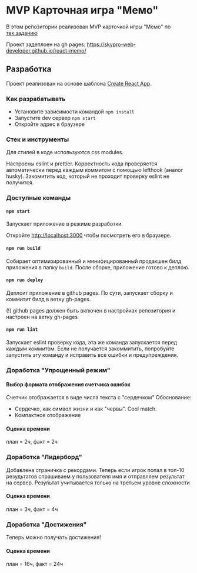# MVP Карточная игра "Мемо"

В этом репозитории реализован MVP карточкой игры "Мемо" по [тех.заданию](./docs/mvp-spec.md)

Проект задеплоен на gh pages:
<https://skypro-web-developer.github.io/react-memo/>

## Разработка

Проект реализован на основе шаблона [Create React App](https://github.com/facebook/create-react-app).

### Как разрабатывать

- Установите зависимости командой `npm install`
- Запустите dev сервер `npm start`
- Откройте адрес в браузере

### Стек и инструменты

Для стилей в коде используются css modules.

Настроены eslint и prettier. Корректность кода проверяется автоматически перед каждым коммитом с помощью lefthook (аналог husky). Закомитить код, который не проходит проверку eslint не получится.

### Доступные команды

#### `npm start`

Запускает приложение в режиме разработки.

Откройте [http://localhost:3000](http://localhost:3000) чтобы посмотреть его в браузере.

#### `npm run build`

Собирает оптимизированный и минифицированный продакшен билд приложения в папку `build`.
После сборке, приложение готово к деплою.

#### `npm run deploy`

Деплоит приложение в github pages. По сути, запускает сборку и коммитит билд в ветку gh-pages.

(!) github pages должен быть включен в настройках репозитория и настроен на ветку gh-pages

#### `npm run lint`

Запускает eslint проверку кода, эта же команда запускается перед каждым коммитом.
Если не получается закоммитить, попробуйте запустить эту команду и исправить все ошибки и предупреждения.

### Доработка "Упрощенный режим"

#### Выбор формата отображения счетчика ошибок

Счетчик отображается в виде числа текста с "сердечком"
Обоснование:

- Сердечко, как символ жизни и как "червы". Cool match.
- Компактное отображение

#### Оценка времени

план = 2ч, факт = 2ч

### Доработка "Лидерборд"

Добавлена страничка с рекордами. Теперь если игрок попал в топ-10 резудьтатов спрашиваем у пользователя имя и отправляем результат на сервер. Результат учитывается только на третьем уровне сложности

#### Оценка времени

план = 3ч, факт = 4ч

### Доработка "Достижения"

Теперь можно получать достижения!

#### Оценка времени

план = 16ч, факт = 24ч
